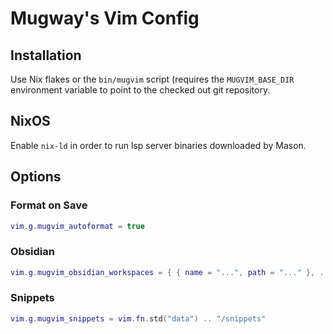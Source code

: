 Mugway's Vim Config
===================

## Installation

Use Nix flakes or the `bin/mugvim` script (requires the `MUGVIM_BASE_DIR` environment variable to point to the checked out git repository.

## NixOS

Enable `nix-ld` in order to run lsp server binaries downloaded by Mason.

## Options

### Format on Save

```lua
vim.g.mugvim_autoformat = true
```

### Obsidian

```lua
vim.g.mugvim_obsidian_workspaces = { { name = "...", path = "..." }, ... }
```

### Snippets

```lua
vim.g.mugvim_snippets = vim.fn.std("data") .. "/snippets"
```
